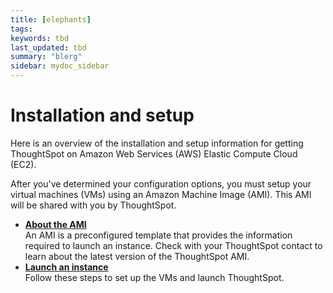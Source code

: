 ```yaml
---
title: [elephants]
tags: 
keywords: tbd
last_updated: tbd
summary: "blerg"
sidebar: mydoc_sidebar
---
```

# Installation and setup

Here is an overview of the installation and setup information for getting ThoughtSpot on Amazon Web Services (AWS) Elastic Compute Cloud (EC2).

After you've determined your configuration options, you must setup your virtual machines (VMs) using an Amazon Machine Image (AMI). This AMI will be shared with you by ThoughtSpot.

-   **[About the AMI](../../aws/setup/about_the_ami.html)**  
An AMI is a preconfigured template that provides the information required to launch an instance. Check with your ThoughtSpot contact to learn about the latest version of the ThoughtSpot AMI.
-   **[Launch an instance](../../aws/setup/launch_an_instance.html)**  
Follow these steps to set up the VMs and launch ThoughtSpot.

